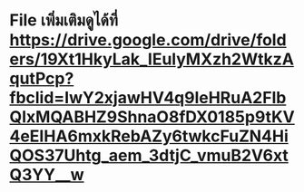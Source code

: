 # File เพิ่มเติมดูได้ที่ https://drive.google.com/drive/folders/19Xt1HkyLak_IEulyMXzh2WtkzAqutPcp?fbclid=IwY2xjawHV4q9leHRuA2FlbQIxMQABHZ9ShnaO8fDX0185p9tKV4eEIHA6mxkRebAZy6twkcFuZN4HiQOS37Uhtg_aem_3dtjC_vmuB2V6xtQ3YY__w
